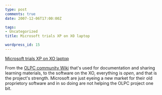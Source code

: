 ```yaml
---
type: post
comments: true
date: 2007-12-06T17:00:00Z

tags:
- Uncategorized
title: Microsoft trials XP on XO laptop

wordpress_id: 15
---
```


[Microsoft trials XP on XO laptop](http://news.bbc.co.uk/1/hi/technology/7130637.stm)



From the [OLPC community Wiki](http://wiki.laptop.org/go/Home) that's used for documentation and sharing learning materials, to the software on the XO, everything is _open_, and that is the project's strength. Microsoft are just eyeing a new market for their old proprietory software and in so doing are not helping the OLPC project one bit.

